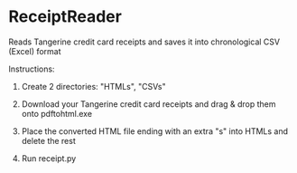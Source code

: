 # ReceiptReader
Reads Tangerine credit card receipts and saves it into chronological CSV (Excel) format

Instructions:

1. Create 2 directories: "HTMLs", "CSVs"

2. Download your Tangerine credit card receipts and drag & drop them onto pdftohtml.exe

3. Place the converted HTML file ending with an extra "s" into HTMLs and delete the rest

4. Run receipt.py
